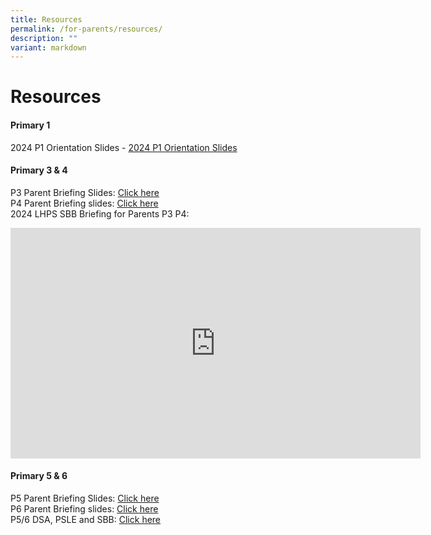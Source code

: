 ```yaml
---
title: Resources
permalink: /for-parents/resources/
description: ""
variant: markdown
---
```

# Resources

<h4><strong>Primary 1</strong></h4>

2024 P1 Orientation Slides - [2024 P1 Orientation Slides](https://drive.google.com/file/d/17bZ7oQ77Z98OABLh2HzaXUmuODFOrPCW/view?usp=sharing)

<h4><strong>Primary 3 &amp; 4</strong></h4>

P3 Parent Briefing Slides: <a href="https://drive.google.com/file/d/15G7xNTLoG3YJL4_VHjIImAgIVt7nk3XB/view?usp=sharing">Click here</a><br> 
P4 Parent Briefing slides: <a href="https://drive.google.com/file/d/1OnsGK_8oDGL6oSwQU7JlnHpO-Q-ucOML/view?usp=sharing">Click here</a><br>
2024 LHPS SBB Briefing for Parents P3 P4: 
<iframe allowfullscreen="" allow="accelerometer; autoplay; clipboard-write; encrypted-media; gyroscope; picture-in-picture; web-share" frameborder="0" title="2024 LHPS SBB Briefing for Parents P3 P4" src="https://www.youtube.com/embed/FLe5Wxd9c9I" height="369" width="656"></iframe>

<h4><strong>Primary 5 &amp; 6</strong></h4>

P5 Parent Briefing Slides: <a href="https://drive.google.com/file/d/167obezzqGMY5VG3Klwvfm4mu4L0jXjC-/view?usp=sharing">Click here</a><br> 
P6 Parent Briefing slides: <a href="https://drive.google.com/file/d/1t4BWjPyy8QoFBOHVDvpY0vPqzJ9w9_4e/view?usp=drive_link">Click here</a><br>
P5/6 DSA, PSLE and SBB: <a href="https://drive.google.com/file/d/1UaGEw9-_rckQlDFUyim0sM-OM0OVvMnt/view?usp=drive_link">Click here</a><br> 